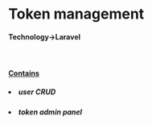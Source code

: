 <h1>Token management</H1>
<h4>Technology->Laravel</h4>
<br>
<u><h4>Contains</h4></u>
<h5><li>user CRUD</li></h5>
<h5><li>token admin panel</li></h5>


